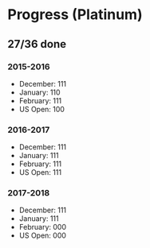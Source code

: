 # Progress (Platinum)
## 27/36 done
### 2015-2016
* December: 111
* January: 110
* February: 111
* US Open: 100

### 2016-2017
* December: 111
* January: 111
* February: 111
* US Open: 111

### 2017-2018
* December: 111
* January: 111
* February: 000
* US Open: 000
